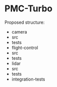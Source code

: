 # PMC-Turbo

Proposed structure:

- camera
 - src
 - tests
- flight-control
 - src
 - tests
- lidar
 - src
 - tests
- integration-tests 
